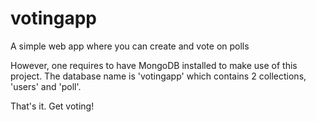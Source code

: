 # votingapp
A simple web app where you can create and vote on polls

However, one requires to have MongoDB installed to make use of this project.
The database name is 'votingapp' which contains 2 collections, 'users' and 'poll'.

That's it. Get voting!
